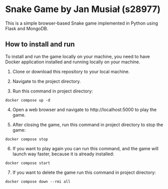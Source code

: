 # Snake Game by Jan Musiał (s28977)

This is a simple browser-based Snake game implemented in Python using Flask and MongoDB.

## How to install and run

To install and run the game locally on your machine, you need to have Docker application installed and running locally on your machine.

1. Clone or download this repository to your local machine.

2. Navigate to the project directory.

3. Run this command in project directory:

```
docker compose up -d 
```

4. Open a web browser and navigate to http://localhost:5000 to play the game.

5. After closing the game, run this command in project directory to stop the game:

```
docker compose stop
```

6. If you want to play again you can run this command, and the game will launch way faster, because it is already installed:

```
docker compose start
```

7. If you want to delete the game run this command in project directory:

```
docker compose down --rmi all
```
